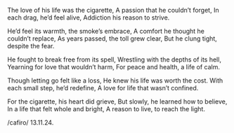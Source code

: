 The love of his life was the cigarette,
A passion that he couldn’t forget,
In each drag, he’d feel alive,
Addiction his reason to strive.

He’d feel its warmth, the smoke’s embrace,
A comfort he thought he couldn’t replace,
As years passed, the toll grew clear,
But he clung tight, despite the fear.

He fought to break free from its spell,
Wrestling with the depths of its hell,
Yearning for love that wouldn’t harm,
For peace and health, a life of calm.

Though letting go felt like a loss,
He knew his life was worth the cost.
With each small step, he’d redefine,
A love for life that wasn’t confined.

For the cigarette, his heart did grieve,
But slowly, he learned how to believe,
In a life that felt whole and bright,
A reason to live, to reach the light.

/cafiro/ 13.11.24.